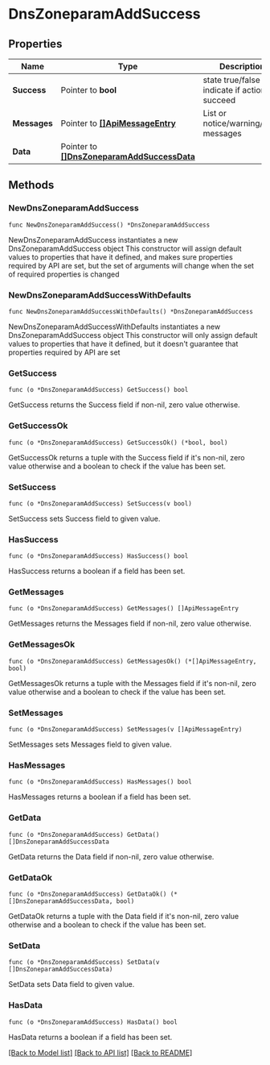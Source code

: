 # DnsZoneparamAddSuccess

## Properties

Name | Type | Description | Notes
------------ | ------------- | ------------- | -------------
**Success** | Pointer to **bool** | state true/false indicate if action succeed | [optional] 
**Messages** | Pointer to [**[]ApiMessageEntry**](ApiMessageEntry.md) | List or notice/warning/error messages | [optional] 
**Data** | Pointer to [**[]DnsZoneparamAddSuccessData**](DnsZoneparamAddSuccessData.md) |  | [optional] 

## Methods

### NewDnsZoneparamAddSuccess

`func NewDnsZoneparamAddSuccess() *DnsZoneparamAddSuccess`

NewDnsZoneparamAddSuccess instantiates a new DnsZoneparamAddSuccess object
This constructor will assign default values to properties that have it defined,
and makes sure properties required by API are set, but the set of arguments
will change when the set of required properties is changed

### NewDnsZoneparamAddSuccessWithDefaults

`func NewDnsZoneparamAddSuccessWithDefaults() *DnsZoneparamAddSuccess`

NewDnsZoneparamAddSuccessWithDefaults instantiates a new DnsZoneparamAddSuccess object
This constructor will only assign default values to properties that have it defined,
but it doesn't guarantee that properties required by API are set

### GetSuccess

`func (o *DnsZoneparamAddSuccess) GetSuccess() bool`

GetSuccess returns the Success field if non-nil, zero value otherwise.

### GetSuccessOk

`func (o *DnsZoneparamAddSuccess) GetSuccessOk() (*bool, bool)`

GetSuccessOk returns a tuple with the Success field if it's non-nil, zero value otherwise
and a boolean to check if the value has been set.

### SetSuccess

`func (o *DnsZoneparamAddSuccess) SetSuccess(v bool)`

SetSuccess sets Success field to given value.

### HasSuccess

`func (o *DnsZoneparamAddSuccess) HasSuccess() bool`

HasSuccess returns a boolean if a field has been set.

### GetMessages

`func (o *DnsZoneparamAddSuccess) GetMessages() []ApiMessageEntry`

GetMessages returns the Messages field if non-nil, zero value otherwise.

### GetMessagesOk

`func (o *DnsZoneparamAddSuccess) GetMessagesOk() (*[]ApiMessageEntry, bool)`

GetMessagesOk returns a tuple with the Messages field if it's non-nil, zero value otherwise
and a boolean to check if the value has been set.

### SetMessages

`func (o *DnsZoneparamAddSuccess) SetMessages(v []ApiMessageEntry)`

SetMessages sets Messages field to given value.

### HasMessages

`func (o *DnsZoneparamAddSuccess) HasMessages() bool`

HasMessages returns a boolean if a field has been set.

### GetData

`func (o *DnsZoneparamAddSuccess) GetData() []DnsZoneparamAddSuccessData`

GetData returns the Data field if non-nil, zero value otherwise.

### GetDataOk

`func (o *DnsZoneparamAddSuccess) GetDataOk() (*[]DnsZoneparamAddSuccessData, bool)`

GetDataOk returns a tuple with the Data field if it's non-nil, zero value otherwise
and a boolean to check if the value has been set.

### SetData

`func (o *DnsZoneparamAddSuccess) SetData(v []DnsZoneparamAddSuccessData)`

SetData sets Data field to given value.

### HasData

`func (o *DnsZoneparamAddSuccess) HasData() bool`

HasData returns a boolean if a field has been set.


[[Back to Model list]](../README.md#documentation-for-models) [[Back to API list]](../README.md#documentation-for-api-endpoints) [[Back to README]](../README.md)


